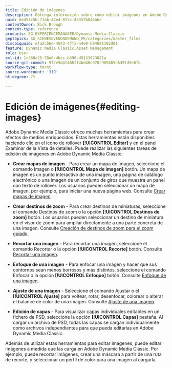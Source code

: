 ```yaml
---
title: Edición de imágenes
description: Obtenga información sobre cómo editar imágenes en Adobe Dynamic Media Classic.
uuid: 6e453c5b-71ab-47e4-8f3c-43357b846abc
contentOwner: Rick Brough
content-type: reference
products: SG_EXPERIENCEMANAGER/Dynamic-Media-Classic
geptopics: SG_SCENESEVENONDEMAND_PK/categories/master_files
discoiquuid: efa2c56e-4543-47fa-a4e8-b94021102d01
feature: Dynamic Media Classic,Asset Management
role: User
exl-id: 1c368c25-78e6-4bcc-b390-d9133073821a
source-git-commit: 972e5d4f468f14bd40e970c989465a639fd5e6fb
workflow-type: tm+mt
source-wordcount: '319'
ht-degree: 7%

---
```


# Edición de imágenes{#editing-images}

Adobe Dynamic Media Classic ofrece muchas herramientas para crear efectos de medios enriquecidos. Estas herramientas están disponibles haciendo clic en el icono de rollover **[!UICONTROL Editar]** y en el panel Examinar de la Vista de detalles. Puede realizar las siguientes tareas de edición de imágenes en Adobe Dynamic Media Classic:

* **Crear mapas de imagen** - Para crear un mapa de imagen, seleccione el comando Imagen o **[!UICONTROL Mapa de imagen]** botón. Un mapa de imagen es un punto interactivo de una imagen, una página de catálogo electrónico o una imagen de un conjunto de giros que muestra un panel con texto de rollover. Los usuarios pueden seleccionar un mapa de imagen, por ejemplo, para iniciar una nueva página web. Consulte [Crear mapas de imagen](/help/creating-image-maps.md).

* **Crear destinos de zoom** - Para crear destinos de miniaturas, seleccione el comando Destinos de zoom o la opción **[!UICONTROL Destinos de zoom]** botón. Los usuarios pueden seleccionar un destino de miniatura en el visor de zoom para ampliar directamente a una parte concreta de una imagen. Consulte [Creación de destinos de zoom para el zoom guiado](/help/creating-zoom-targets-guided-zoom.md).

* **Recortar una imagen** - Para recortar una imagen, seleccione el comando Recortar o la opción **[!UICONTROL Recorte]** botón. Consulte [Recortar una imagen](/help/cropping-image.md).

* **Enfoque de una imagen** - Para enfocar una imagen y hacer que sus contornos sean menos borrosos y más distintos, seleccione el comando Enfocar o la opción **[!UICONTROL Enfoque]** botón. Consulte [Enfoque de una imagen](/help/sharpening-image.md).

* **Ajuste de una imagen** - Seleccione el comando Ajustar o el **[!UICONTROL Ajuste]** para voltear, rotar, desenfocar, colorear o alterar el balance de color de una imagen. Consulte [Ajuste de una imagen](/help/adjusting-image.md).

* **Edición de capas** - Para visualizar capas individuales editables en un fichero de PSD, seleccione la opción **[!UICONTROL Capas]** pestaña. Al cargar un archivo de PSD, todas las capas se cargan individualmente como archivos independientes para que pueda editarlas en Adobe Dynamic Media Classic.

Además de utilizar estas herramientas para editar imágenes, puede editar imágenes a medida que las carga en Adobe Dynamic Media Classic. Por ejemplo, puede recortar imágenes, crear una máscara a partir de una ruta de recorte, y seleccionar un perfil de color para una imagen al cargarla.
